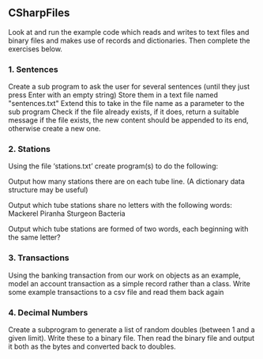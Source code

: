 ## CSharpFiles

Look at and run the example code which reads and writes to text files and binary files and makes use of records and dictionaries.
Then complete the exercises below.

### 1. Sentences
Create a sub program to ask the user for several sentences (until they just press Enter with an empty string)
Store them in a text file named "sentences.txt" 
Extend this to take in the file name as a parameter to the sub program 
Check if the file already exists, if it does, return a suitable message 
if the file exists, the new content should be appended to its end, otherwise create a new one. 

### 2. Stations
Using the file ‘stations.txt’ create program(s) to do the following:

Output how many stations there are on each tube line. (A dictionary data structure may be useful)

Output which tube stations share no letters with the following words: 
Mackerel
Piranha
Sturgeon
Bacteria 

Output which tube stations are formed of two words, each beginning with the same letter? 

### 3. Transactions
Using the banking transaction from our work on objects as an example, model an account transaction as a simple record rather than a class.
Write some example transactions to a csv file and read them back again

### 4. Decimal Numbers
Create a subprogram to generate a list of random doubles (between 1 and a given limit). Write these to a binary file.
Then read the binary file and output it both as the bytes and converted back to doubles.

